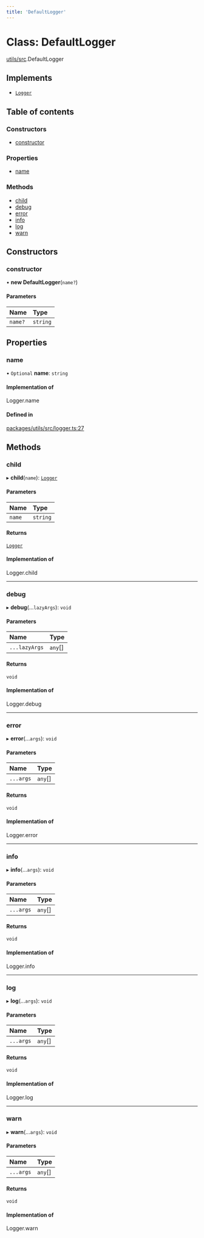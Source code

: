 ```yaml
---
title: 'DefaultLogger'
---
```


# Class: DefaultLogger

[utils/src](../modules/utils_src).DefaultLogger

## Implements

- [`Logger`](../modules/types_src#logger)

## Table of contents

### Constructors

- [constructor](utils_src.DefaultLogger#constructor)

### Properties

- [name](utils_src.DefaultLogger#name)

### Methods

- [child](utils_src.DefaultLogger#child)
- [debug](utils_src.DefaultLogger#debug)
- [error](utils_src.DefaultLogger#error)
- [info](utils_src.DefaultLogger#info)
- [log](utils_src.DefaultLogger#log)
- [warn](utils_src.DefaultLogger#warn)

## Constructors

### constructor

• **new DefaultLogger**(`name?`)

#### Parameters

| Name | Type |
| :------ | :------ |
| `name?` | `string` |

## Properties

### name

• `Optional` **name**: `string`

#### Implementation of

Logger.name

#### Defined in

[packages/utils/src/logger.ts:27](https://github.com/Urigo/graphql-mesh/blob/master/packages/utils/src/logger.ts#L27)

## Methods

### child

▸ **child**(`name`): [`Logger`](../modules/types_src#logger)

#### Parameters

| Name | Type |
| :------ | :------ |
| `name` | `string` |

#### Returns

[`Logger`](../modules/types_src#logger)

#### Implementation of

Logger.child

___

### debug

▸ **debug**(...`lazyArgs`): `void`

#### Parameters

| Name | Type |
| :------ | :------ |
| `...lazyArgs` | `any`[] |

#### Returns

`void`

#### Implementation of

Logger.debug

___

### error

▸ **error**(...`args`): `void`

#### Parameters

| Name | Type |
| :------ | :------ |
| `...args` | `any`[] |

#### Returns

`void`

#### Implementation of

Logger.error

___

### info

▸ **info**(...`args`): `void`

#### Parameters

| Name | Type |
| :------ | :------ |
| `...args` | `any`[] |

#### Returns

`void`

#### Implementation of

Logger.info

___

### log

▸ **log**(...`args`): `void`

#### Parameters

| Name | Type |
| :------ | :------ |
| `...args` | `any`[] |

#### Returns

`void`

#### Implementation of

Logger.log

___

### warn

▸ **warn**(...`args`): `void`

#### Parameters

| Name | Type |
| :------ | :------ |
| `...args` | `any`[] |

#### Returns

`void`

#### Implementation of

Logger.warn
